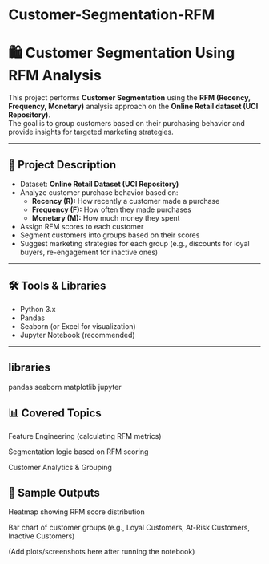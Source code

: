# Customer-Segmentation-RFM

# 🛍️ Customer Segmentation Using RFM Analysis

This project performs **Customer Segmentation** using the **RFM (Recency, Frequency, Monetary)** analysis approach on the **Online Retail dataset (UCI Repository)**.  
The goal is to group customers based on their purchasing behavior and provide insights for targeted marketing strategies.  

---

## 📌 Project Description
- Dataset: **Online Retail Dataset (UCI Repository)**  
- Analyze customer purchase behavior based on:  
  - **Recency (R):** How recently a customer made a purchase  
  - **Frequency (F):** How often they made purchases  
  - **Monetary (M):** How much money they spent  
- Assign RFM scores to each customer  
- Segment customers into groups based on their scores  
- Suggest marketing strategies for each group (e.g., discounts for loyal buyers, re-engagement for inactive ones)  

---

## 🛠️ Tools & Libraries
- Python 3.x  
- Pandas  
- Seaborn (or Excel for visualization)  
- Jupyter Notebook (recommended)  

---

## libraries

pandas
seaborn
matplotlib
jupyter


## 📊 Covered Topics

Feature Engineering (calculating RFM metrics)

Segmentation logic based on RFM scoring

Customer Analytics & Grouping

## 📸 Sample Outputs

Heatmap showing RFM score distribution

Bar chart of customer groups (e.g., Loyal Customers, At-Risk Customers, Inactive Customers)

(Add plots/screenshots here after running the notebook)